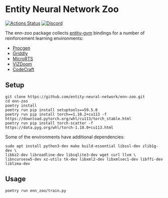 # Entity Neural Network Zoo

[![Actions Status](https://github.com/entity-neural-network/enn-zoo/workflows/Checks/badge.svg)](https://github.com/entity-neural-network/enn-zoo/actions)
[![Discord](https://img.shields.io/discord/913497968701747270?style=flat-square)](https://discord.gg/SjVqhSW4Qf)


The enn-zoo package collects [entity-gym](https://github.com/entity-neural-network/entity-gym) bindings for a number of reinforcement learning environments:
- [Procgen](https://github.com/openai/procgen)
- [Griddly](https://github.com/Bam4d/Griddly)
- [MicroRTS](https://github.com/santiontanon/microrts)
- [ViZDoom](https://github.com/mwydmuch/ViZDoom)
- [CodeCraft](https://github.com/cswinter/DeepCodeCraft)

## Setup

```
git clone https://github.com/entity-neural-network/enn-zoo.git
cd enn-zoo
poetry install
poetry run pip install setuptools==59.5.0
poetry run pip install torch==1.10.2+cu113 -f https://download.pytorch.org/whl/cu113/torch_stable.html
poetry run pip install torch-scatter -f https://data.pyg.org/whl/torch-1.10.0+cu113.html
```

Some of the environments have additional dependencies:

```
sudo apt install python3-dev make build-essential libssl-dev zlib1g-dev \
libbz2-dev libreadline-dev libsqlite3-dev wget curl llvm \
libncursesw5-dev xz-utils tk-dev libxml2-dev libxmlsec1-dev libffi-dev liblzma-dev
```

## Usage

```
poetry run enn_zoo/train.py
```
